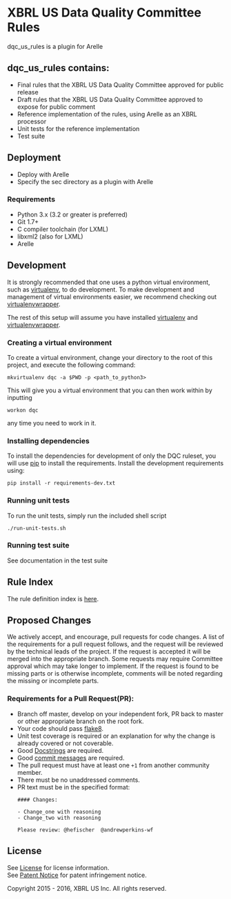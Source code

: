 # XBRL US Data Quality Committee Rules

dqc_us_rules is a plugin for Arelle

## dqc_us_rules contains:

* Final rules that the XBRL US Data Quality Committee approved for public release
* Draft rules that the XBRL US Data Quality Committee approved to expose for public comment
* Reference implementation of the rules, using Arelle as an XBRL processor
* Unit tests for the reference implementation
* Test suite

## Deployment

* Deploy with Arelle
* Specify the sec directory as a plugin with Arelle

### Requirements

* Python 3.x (3.2 or greater is preferred)
* Git 1.7+
* C compiler toolchain (for LXML)
* libxml2 (also for LXML)
* Arelle

## Development

It is strongly recommended that one uses a python virtual environment, such as [virtualenv](http://www.virtualenv.org/en/latest/), to do development.  To make development and management of virtual environments easier, we recommend checking out [virtualenvwrapper](http://virtualenvwrapper.readthedocs.org/en/latest/).

The rest of this setup will assume you have installed [virtualenv](http://www.virtualenv.org/en/latest/) and [virtualenvwrapper](http://virtualenvwrapper.readthedocs.org/en/latest/).

### Creating a virtual environment

To create a virtual environment, change your directory to the root of this project, and execute the following command:

    mkvirtualenv dqc -a $PWD -p <path_to_python3>

This will give you a virtual environment that you can then work within by inputting

    workon dqc

any time you need to work in it.

### Installing dependencies

To install the dependencies for development of only the DQC ruleset, you will use [pip](https://pip.pypa.io/en/latest/installing.html) to install the requirements. Install the development requirements using:

    pip install -r requirements-dev.txt

### Running unit tests

To run the unit tests, simply run the included shell script

    ./run-unit-tests.sh

### Running test suite

See documentation in the test suite

## Rule Index

The rule definition index is [here](docs/README.md).

## Proposed Changes

We actively accept, and encourage, pull requests for code changes. A list of the requirements for a pull request follows, and the request will be reviewed by the technical leads of the project. If the request is accepted it will be merged into the appropriate branch. Some requests may require Committee approval which may take longer to implement. If the request is found to be missing parts or is otherwise incomplete, comments will be noted regarding the missing or incomplete parts.

### Requirements for a Pull Request(PR):

  - Branch off master, develop on your independent fork, PR back to master or other appropriate branch on the root fork.
  - Your code should pass [flake8](https://flake8.readthedocs.org/en/latest/).
  - Unit test coverage is required or an explanation for why the change is already covered or not coverable.
  - Good [Docstrings](https://github.com/Workiva/styleguide/blob/master/PYTHON.rst#docstrings) are required.
  - Good [commit messages](http://tbaggery.com/2008/04/19/a-note-about-git-commit-messages.html) are required.
  - The pull request must have at least one `+1` from another community member.
  - There must be no unaddressed comments.
  - PR text must be in the specified format:
    ```
    #### Changes:

    - Change_one with reasoning
    - Change_two with reasoning

    Please review: @hefischer  @andrewperkins-wf
    ```

## License

See [License](License.md) for license information.  
See [Patent Notice](PatentNotice.md) for patent infringement notice.

Copyright 2015 - 2016, XBRL US Inc. All rights reserved.
